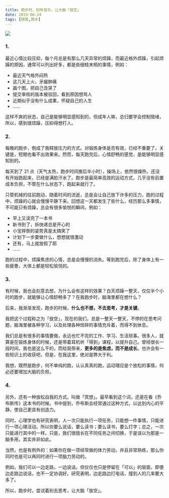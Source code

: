 ```yaml
---
title: 跑步时，别听音乐，让大脑「放空」
date: 2019-06-24
tags: [随笔,跑步]
---
```


![](/image/about_life/IMG_3575.jpeg)

### 1. 
最近心情比较压抑，每个月总是有那么几天异常的烦躁，而最近格外烦躁，引起烦躁的原因，通常可以列出好多，都是些细枝末梢的事情，例如：

- 最近天气格外闷热
- 这几天上火，牙龈肿痛
- 画个图，把自己丑哭了
- 提交审核的版本被驳回，看到原因想骂人
- 近期似乎没有什么成果，怀疑自己的人生
- ……

这样不爽的状态，自己是能够明显感知到的，但成年人嘛，总归要学会控制情绪，所以，感到很烦躁，压抑得想打人。

### 2. 
每晚的跑步，倒成了我释放压力的方式。对锻炼身体是否有效，已经不重要了，关键是，短期也看不出效果来。然而，每天跑完后，心情舒畅的感觉，是能够明显感知到的。

每天到了 21 点（天气太热，跑步时间推后半小时），操场上，依然很燥热，还没有开始跑起来，已经是满脸汗水了。跑步是最简单高效的运动方式，几乎没有前置成本负担，不管在什么状态下，跑起来就行了。

只管机械的往前跑动，随着时间的流逝，总是会让自己放下许多的压力，跑的过程中，烦躁的心就会慢慢平静下来。回想这一天都发生了些什么，经历那么多事情，不可能只有烦躁，总会有很多愉悦的瞬间，例如：

- 早上又读完了一本书
- 新书到了，拆快递总是开心的
- 小宝摔倒的姿势真是太搞笑了
- 计划下一步要做什么，想想就很激动
- 还有，马上就放假了耶
- ……

跑的过程中，烦躁焦虑的心情，总是会慢慢的消失。等到跑完后，除了身体上有一些疲惫，大体上都是轻松愉悦的。

### 3. 
有时候，我也会刻意去想，为什么会有这样的效果？白天烦躁一整天，仅仅半个小时的跑步，就能够让心情舒畅多了？在我跑步时，脑海里都在想什么？

后来，我渐渐发现，跑步的时候，**什么也不想，不去思考，才是关键**。

我把这个过程称之为「放空」，现在的我们，总是一整天一整天，不停的在思考问题，脑海里被各种学习，以及处理各种琐碎的事情充斥着，而得不到休息。

我们总是有很多的事情要做，永远也忙不完的工作、学习、生活琐事。很多人，就算是在锻炼身体的时候，还是带着耳机听「得到」课程，以提升自己。曾经很长一段时间，我也是这么干的，而给我带来，**更多的是焦虑，而不是成长**。也许会有一些知识上的收获吧，但是，在我这里，绝对是弊大于利。

我想，既然是跑步，何不单纯的跑，认认真真的跑，运动理应是个放松的事情，何必还要增加大脑的负担。

### 4.
另外，还有一种放松自我的方式，叫做「冥想」。最早看到这个词，还是在看《乔布斯传》这本书的时候。书中提到，乔布斯会经常通过这种方式，以达到内心的平静，使自己更具有创造力。

同时，心理学也有研究表明，人一次只能执行一项任务，只能想一件事情，只能进行一项心理活动。所以你要么说话，要么读书；要么读书，要么打字；总之，一次只能进行其中的一样。只是，我们很擅长在不同任务之间切换，于是误以为那是一脑多用，其实并非如此。  

当然，也是有例外的：如果你在做一项经常做的体力劳动，并且非常熟练，那么你同时也是可以再同时进行一项脑力劳动的。

例如，我们可以一边走路，一边说话。但仅仅也只是停留在「可以」的层面，即便边走路边说话，也不一定协调好。研究表明，边走路边打电话，撞到人的几率要大多了。

所以，跑步时，尝试着别去思考，让大脑「放空」。